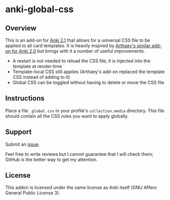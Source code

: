 # anki-global-css

## Overview

This is an add-on for [Anki 2.1](https://apps.ankiweb.net) that allows for a
universal CSS file to be applied to all card templates. It is heavily inspired
by [Arthaey's similar add-on for Anki
2.0](https://github.com/Arthaey/anki-global-css) but brings with it a number of
useful improvements.

* A restart is not needed to reload the CSS file; it is injected into the
  template at render-time
* Template-local CSS still applies (Arthaey's add-on replaced the template CSS
  instead of adding to it)
* Global CSS can be toggled without having to delete or move the CSS file

## Instructions

Place a file `_global.css` in your profile's `collection.media` directory. This
file should contain all the CSS rules you want to apply globally.

## Support

Submit an [issue](https://github.com/Arthaey/anki-global-css/issues/new).

Feel free to write reviews but I cannot guarantee that I will check them;
GitHub is the better way to get my attention.

## License

This addon is licensed under the same license as Anki itself (GNU Affero General
Public License 3).
